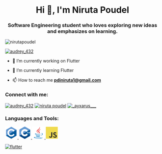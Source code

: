 <h1 align="center">Hi 👋, I'm Niruta Poudel</h1>
<h3 align="center">Software Engineering student who loves exploring new ideas and emphasizes on learning.</h3>

<p align="left"> <img src="https://komarev.com/ghpvc/?username=nirutapoudel&label=Profile%20views&color=0e75b6&style=flat" alt="nirutapoudel" /> </p>

<p align="left"> <a href="https://twitter.com/audrey_432" target="blank"><img src="https://img.shields.io/twitter/follow/audrey_432?logo=twitter&style=for-the-badge" alt="audrey_432" /></a> </p>

- 🔭 I’m currently working on Flutter

- 🌱 I’m currently learning Flutter

- 📫 How to reach me **pdiniruta1@gmail.com**

<h3 align="left">Connect with me:</h3>
<p align="left">
<a href="https://twitter.com/audrey_432" target="blank"><img align="center" src="https://raw.githubusercontent.com/rahuldkjain/github-profile-readme-generator/master/src/images/icons/Social/twitter.svg" alt="audrey_432" height="30" width="40" /></a>
<a href="https://fb.com/niruta poudel" target="blank"><img align="center" src="https://raw.githubusercontent.com/rahuldkjain/github-profile-readme-generator/master/src/images/icons/Social/facebook.svg" alt="niruta poudel" height="30" width="40" /></a>
<a href="https://instagram.com/_ayxarus___" target="blank"><img align="center" src="https://raw.githubusercontent.com/rahuldkjain/github-profile-readme-generator/master/src/images/icons/Social/instagram.svg" alt="_ayxarus___" height="30" width="40" /></a>
</p>

<h3 align="left">Languages and Tools:</h3>
<p align="left"> <a href="https://www.cprogramming.com/" target="_blank" rel="noreferrer"> <img src="https://raw.githubusercontent.com/devicons/devicon/master/icons/c/c-original.svg" alt="c" width="40" height="40"/> </a> <a href="https://www.w3schools.com/cpp/" target="_blank" rel="noreferrer"> <img src="https://raw.githubusercontent.com/devicons/devicon/master/icons/cplusplus/cplusplus-original.svg" alt="cplusplus" width="40" height="40"/> </a> <a href="https://www.java.com" target="_blank" rel="noreferrer"> <img src="https://raw.githubusercontent.com/devicons/devicon/master/icons/java/java-original.svg" alt="java" width="40" height="40"/> </a> <a href="https://developer.mozilla.org/en-US/docs/Web/JavaScript" target="_blank" rel="noreferrer"> <img src="https://raw.githubusercontent.com/devicons/devicon/master/icons/javascript/javascript-original.svg" alt="javascript" width="40" height="40"/> </a> </p>
<p align="left"> <a href="https://flutter.dev" target="_blank" rel="noreferrer"> <img src="https://www.vectorlogo.zone/logos/flutterio/flutterio-icon.svg" alt="flutter" width="40" height="40"/> </a> </p>


